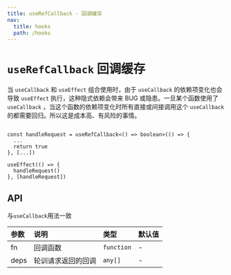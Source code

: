 ```yaml
---
title: useRefCallback - 回调缓存
nav:
  title: hooks
  path: /hooks
---
```


# `useRefCallback` 回调缓存

当 `useCallback` 和 `useEffect` 组合使用时，由于 `useCallback` 的依赖项变化也会导致 `useEffect` 执行，这种隐式依赖会带来 BUG 或隐患。一旦某个函数使用了 `useCallback` ，当这个函数的依赖项变化时所有直接或间接调用这个 `useCallback` 的都需要回归。所以这是成本高、有风险的事情。

```tsx | pure

const handleRequest = useRefCallback<() => boolean>(() => {
  ...
  return true
}, [...])

useEffect(() => {
  handleRequest()
}, [handleRequest])
```

## API

与`useCallback`用法一致

| 参数 | 说明               | 类型       | 默认值 |
| :--- | :----------------- | :--------- | :----- |
| fn   | 回调函数           | `function` | -      |
| deps | 轮训请求返回的回调 | `any[]`    | -      |
